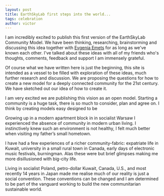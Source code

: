 ```yaml
---
layout: post
title: EarthSkyLab first steps into the world...
tags: celebration 
author: victor
---
```


I am incredibly excited to publish this first version of the EarthSkyLab Community Model. We have been thinking, researching, brainstorming and discussing this idea together with [Evgenia Emets](/authors/evgenia.html) for as long as we've known each other. I've talked about these ideas with all of my friends who's thoughts, comments, feedback and support I am immensely grateful.

Of course what we have written here is just the beginning, this site is intended as a vessel to be filled with exploration of these ideas, much further research and discussion. We are proposing the questions for how to create a new model for a deeply connected community for the 21st century. We have sketched out our idea of how to create it.

I am very excited we are publishing this vision as an open model. Starting a community is a huge task, there is so much to consider, plan and agree on. I think by creating models easy designed to be 

Growing up in a modern apartment block in in socialist Warsaw I experienced the absence of community in modern urban living. I instinctively knew such an environment is not healthy, I felt much better when visiting my father’s small hometown.

I have had a few experiences of a richer community-fabric: expatriate life in Kuwait, university in a small rural town in Canada, early days of electronic music festivals, burningman. Alas these were but brief glimpses making me more disillusioned with big-city life.

Living in socialist Poland, petro-dollar Kuwait, Canada, U.S., and most recently 14 years in Japan made me realise much of our reality is just a social convention. These conventions can be changed and I am determined to be part of the vanguard working to build the new communitarian sustainable world.